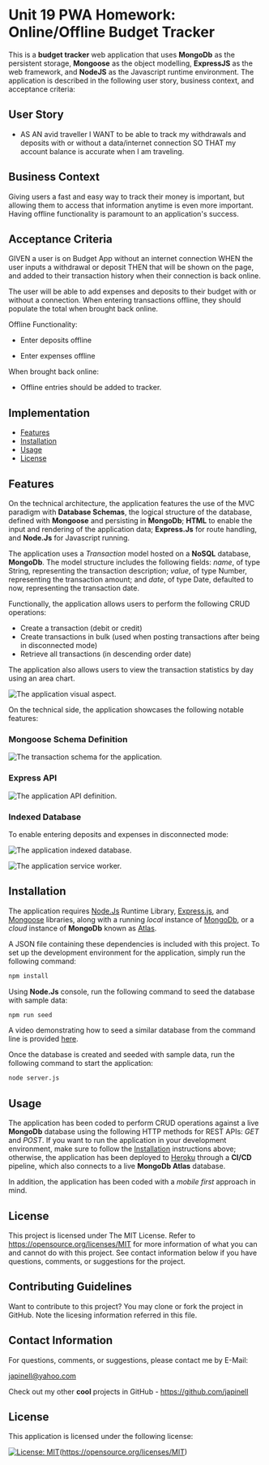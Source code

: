 # Unit 19 PWA Homework: Online/Offline Budget Tracker

This is a **budget tracker** web application that uses **MongoDb** as the persistent storage, **Mongoose** as the object modelling, **ExpressJS** as the web framework, and **NodeJS** as the Javascript runtime environment. The application is described in the following user story, business context, and acceptance criteria:

## User Story

- AS AN avid traveller
  I WANT to be able to track my withdrawals and deposits with or without a data/internet connection
  SO THAT my account balance is accurate when I am traveling.

## Business Context

Giving users a fast and easy way to track their money is important, but allowing them to access that information anytime is even more important. Having offline functionality is paramount to an application's success.

## Acceptance Criteria

GIVEN a user is on Budget App without an internet connection
WHEN the user inputs a withdrawal or deposit
THEN that will be shown on the page, and added to their transaction history when their connection is back online.

The user will be able to add expenses and deposits to their budget with or without a connection. When entering transactions offline, they should populate the total when brought back online.

Offline Functionality:

- Enter deposits offline

- Enter expenses offline

When brought back online:

- Offline entries should be added to tracker.

## Implementation

- [Features](#features)
- [Installation](#installation)
- [Usage](#usage)
- [License](#license)

## Features

On the technical architecture, the application features the use of the MVC paradigm with **Database Schemas**, the logical structure of the database, defined with **Mongoose** and persisting in **MongoDb**; **HTML** to enable the input and rendering of the application data; **Express.Js** for route handling, and **Node.Js** for Javascript running.

The application uses a _Transaction_ model hosted on a **NoSQL** database, **MongoDb**. The model structure includes the following fields: _name_, of type String, representing the transaction description; _value_, of type Number, representing the transaction amount; and _date_, of type Date, defaulted to now, representing the transaction date.

Functionally, the application allows users to perform the following CRUD operations:

- Create a transaction (debit or credit)
- Create transactions in bulk (used when posting transactions after being in disconnected mode)
- Retrieve all transactions (in descending order date)

The application also allows users to view the transaction statistics by day using an area chart.

![The application visual aspect.](./images/visual-aspect.png)

On the technical side, the application showcases the following notable features:

### Mongoose Schema Definition

![The transaction schema for the application.](./images/transaction-schema.png)

### Express API

![The application API definition.](./images/transaction-api.png)

### Indexed Database

To enable entering deposits and expenses in disconnected mode:

![The application indexed database.](./images/indexed-db.png)

![The application service worker.](./images/service-worker.png)

## Installation

The application requires [Node.Js](https://nodejs.org/en/) Runtime Library, [Express.js](https://www.npmjs.com/package/express), and [Mongoose](https://www.npmjs.com/package/mongoose) libraries, along with a running _local_ instance of [MongoDb](https://www.mongodb.com/), or a _cloud_ instance of **MongoDb** known as [Atlas](https://www.mongodb.com/cloud/atlas).

A JSON file containing these dependencies is included with this project. To set up the development environment for the application, simply run the following command:

```bash
npm install
```

Using **Node.Js** console, run the following command to seed the database with sample data:

```bash
npm run seed
```

A video demonstrating how to seed a similar database from the command line is provided [here](https://drive.google.com/file/d/1cxB7I41wX6AWwSDz2RDOpIf9_2EbgBuZ/view).

Once the database is created and seeded with sample data, run the following command to start the application:

```bash
node server.js
```

## Usage

The application has been coded to perform CRUD operations against a live **MongoDb** database using the following HTTP methods for REST APIs: _GET_ and _POST_. If you want to run the application in your development environment, make sure to follow the [Installation](#installation) instructions above; otherwise, the application has been deployed to [Heroku](https://ku-cbc-budget-tracker.herokuapp.com/) through a **CI/CD** pipeline, which also connects to a live **MongoDb Atlas** database.

In addition, the application has been coded with a _mobile first_ approach in mind.

## License

This project is licensed under The MIT License. Refer to https://opensource.org/licenses/MIT for more information of what you can and cannot do with this project. See contact information below if you have questions, comments, or suggestions for the project.

## Contributing Guidelines

Want to contribute to this project? You may clone or fork the project in GitHub. Note the licesing information referred in this file.

## Contact Information

For questions, comments, or suggestions, please contact me by E-Mail:

japinell@yahoo.com

Check out my other **cool** projects in GitHub - https://github.com/japinell

## License

This application is licensed under the following license:

[![License: MIT](https://img.shields.io/badge/License-MIT-yellow.svg)](https://opensource.org/licenses/MIT)(https://opensource.org/licenses/MIT)
